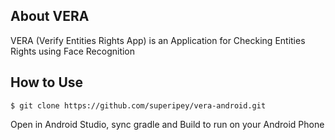 ## About VERA

VERA (Verify Entities Rights App) is an Application for Checking Entities Rights using Face Recognition

## How to Use

``$ git clone https://github.com/superipey/vera-android.git``

Open in Android Studio, sync gradle and Build to run on your Android Phone
